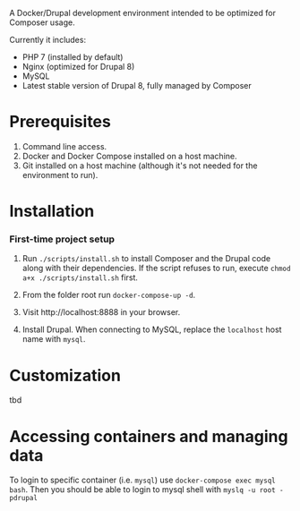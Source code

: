 A Docker/Drupal development environment intended to be optimized for Composer usage.

Currently it includes:
* PHP 7 (installed by default)
* Nginx (optimized for Drupal 8)
* MySQL
* Latest stable version of Drupal 8, fully managed by Composer

# Prerequisites

1. Command line access.
2. Docker and Docker Compose installed on a host machine.
3. Git installed on a host machine (although it's not needed for the environment to run).

# Installation

### First-time project setup

1. Run `./scripts/install.sh` to install Composer and the Drupal code along with their dependencies. If 
 the script refuses to run, execute `chmod a+x ./scripts/install.sh` first.

2. From the folder root run `docker-compose-up -d`.

3. Visit http://localhost:8888 in your browser.

4. Install Drupal. When connecting to MySQL, replace the `localhost` host name with `mysql`.

# Customization

tbd

# Accessing containers and managing data

To login to specific container (i.e. `mysql`) use `docker-compose exec mysql bash`. Then you should be able to login to mysql shell 
with `myslq -u root -pdrupal`





